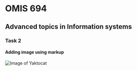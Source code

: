 # OMIS 694
## Advanced topics in Information systems
### Task 2
#### Adding image using markup 
![Image of Yaktocat](https://octodex.github.com/images/yaktocat.png)
